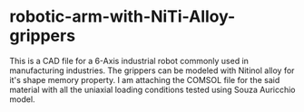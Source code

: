 # robotic-arm-with-NiTi-Alloy-grippers
This is a CAD file for a 6-Axis industrial robot commonly used in manufacturing industries. The grippers can be modeled with Nitinol alloy for it's shape memory property. I am attaching the COMSOL file for the said material with all the uniaxial loading conditions tested using Souza Auricchio model.
